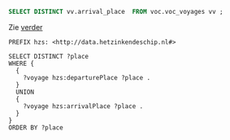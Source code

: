 

```sql
SELECT DISTINCT vv.arrival_place  FROM voc.voc_voyages vv ;
```

Zie [verder](../extra_data/README.md)

```
PREFIX hzs: <http://data.hetzinkendeschip.nl#>

SELECT DISTINCT ?place
WHERE {
  {
    ?voyage hzs:departurePlace ?place .
  }
  UNION
  {
    ?voyage hzs:arrivalPlace ?place .
  }
}
ORDER BY ?place
```